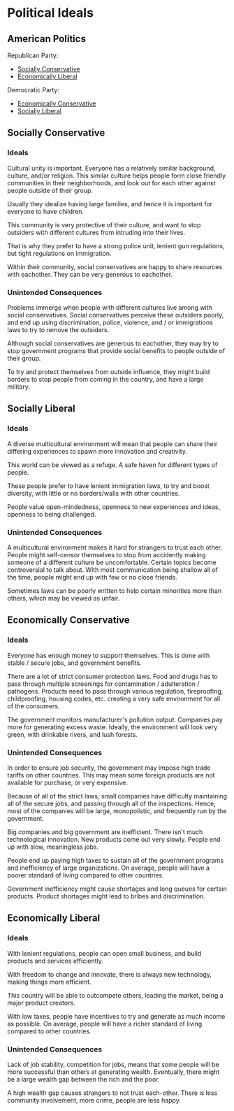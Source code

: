 # Political Ideals

## American Politics

Republican Party:

* [Socially Conservative](#socially-conservative)
* [Economically Liberal](#economically-liberal)

Democratic Party:

* [Economically Conservative](#economically-conservative)
* [Socially Liberal](#socially-liberal)

## Socially Conservative

### Ideals

Cultural unity is important. Everyone has a relatively similar background, culture, and/or religion. This similar culture helps people form close friendly communities in their neighborhoods, and look out for each other against people outside of their group.

Usually they idealize having large families, and hence it is important for everyone to have children.

This community is very protective of their culture, and want to stop outsiders with different cultures from intruding into their lives.

That is why they prefer to have a strong police unit, lenient gun regulations, but tight regulations on immigration.

Within their community, social conservatives are happy to share resources with eachother. They can be very generous to eachother.

### Unintended Consequences

Problems immerge when people with different cultures live among with social conservatives. Social conservatives perceive these outsiders poorly, and end up using discrimination, police, violence, and / or immigrations laws to try to remove the outsiders.

Although social conservatives are generous to eachother, they may try to stop government programs that provide social benefits to people outside of their group.

To try and protect themselves from outside influence, they might build borders to stop people from coming in the country, and have a large military.

## Socially Liberal

### Ideals

A diverse multicultural environment will mean that people can share their differing experiences to spawn more innovation and creativity.

This world can be viewed as a refuge. A safe haven for different types of people.

These people prefer to have lenient immigration laws, to try and boost diversity, with little or no borders/walls with other countries.

People value open-mindedness, openness to new experiences and ideas, openness to being challenged.

### Unintended Consequences

A multicultural environment makes it hard for strangers to trust each other. People might self-censor themselves to stop from accidently making someone of a different culture be uncomfortable. Certain topics become controversial to talk about. With most communication being shallow all of the time, people might end up with few or no close friends.

Sometimes laws can be poorly written to help certain minorities more than others, which may be viewed as unfair.

## Economically Conservative

### Ideals

Everyone has enough money to support themselves. This is done with stable / secure jobs, and government benefits.

There are a lot of strict consumer protection laws. Food and drugs has to pass through multiple screenings for contamination / adulteration / pathogens. Products need to pass through various regulation, fireproofing, childproofing, housing codes, etc. creating a very safe environment for all of the consumers.

The government monitors manufacturer's pollution output. Companies pay more for generating excess waste. Ideally, the environment will look very green, with drinkable rivers, and lush forests.

### Unintended Consequences

In order to ensure job security, the government may impose high trade tariffs on other countries. This may mean some foreign products are not available for purchase, or very expensive.

Because of all of the strict laws, small companies have difficulty maintaining all of the secure jobs, and passing through all of the inspections. Hence, most of the companies will be large, monopolistic, and frequently run by the government.

Big companies and big government are inefficient. There isn't much technological innovation. New products come out very slowly. People end up with slow, meaningless jobs.

People end up paying high taxes to sustain all of the government programs and inefficiency of large organizations. On average, people will have a poorer standard of living compared to other countries.

Government inefficiency might cause shortages and long queues for certain products. Product shortages might lead to bribes and discrimination.

## Economically Liberal

### Ideals

With lenient regulations, people can open small business, and build products and services efficiently.

With freedom to change and innovate, there is always new technology, making things more efficient.

This country will be able to outcompete others, leading the market, being a major product creators.

With low taxes, people have incentives to try and generate as much income as possible. On average, people will have a richer standard of living compared to other countries.

### Unintended Consequences

Lack of job stability, competition for jobs, means that some people will be more successful than others at generating wealth. Eventually, there might be a large wealth gap between the rich and the poor.

A high wealth gap causes strangers to not trust each-other. There is less community involvement, more crime, people are less happy.
